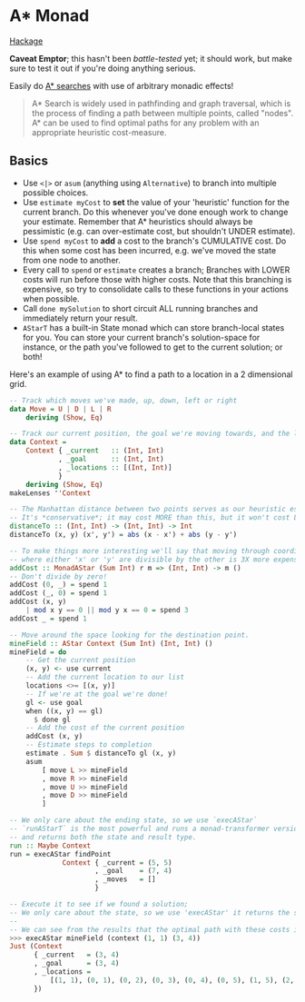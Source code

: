 A\* Monad
=========

[Hackage](http://hackage.haskell.org/package/astar-monad)

**Caveat Emptor**; this hasn't been *battle-tested* yet; it should work, but make sure to test it out if you're doing anything serious.

Easily do [A\* searches](https://en.wikipedia.org/wiki/A*_search_algorithm) with use of arbitrary monadic effects!

> A* Search is widely used in pathfinding and graph traversal, which is the process of finding a path between multiple points, called "nodes".
> A* can be used to find optimal paths for any problem with an appropriate heuristic cost-measure.

## Basics

* Use `<|>` or `asum` (anything using `Alternative`) to branch into multiple possible choices.
* Use `estimate myCost` to **set** the value of your 'heuristic' function for the current branch. Do this whenever you've done enough work to change your estimate.  Remember that A\* heuristics should always be pessimistic (e.g. can over-estimate cost, but shouldn't UNDER estimate). 
* Use `spend myCost` to **add** a cost to the branch's CUMULATIVE cost. Do this when some cost has been incurred, e.g. we've moved the state from one node to another.
* Every call to `spend` or `estimate` creates a branch; Branches with LOWER costs will run before those with higher costs. Note that this branching is expensive, so try to consolidate calls to these functions in your actions when possible.
* Call `done mySolution` to short circuit ALL running branches and immediately return your result.
* `AStarT` has a built-in State monad which can store branch-local states for you. You can store your current branch's solution-space for instance, or the path you've followed to get to the current solution; or both!

Here's an example of using A\* to find a path to a location in a 2 dimensional grid.

```haskell
-- Track which moves we've made, up, down, left or right
data Move = U | D | L | R
    deriving (Show, Eq)

-- Track our current position, the goal we're moving towards, and the locations we've crossed along the way.
data Context =
    Context { _current   :: (Int, Int)
            , _goal      :: (Int, Int)
            , _locations :: [(Int, Int)]
            }
    deriving (Show, Eq)
makeLenses ''Context

-- The Manhattan distance between two points serves as our heuristic estimate.
-- It's *conservative*; it may cost MORE than this, but it won't cost LESS
distanceTo :: (Int, Int) -> (Int, Int) -> Int
distanceTo (x, y) (x', y') = abs (x - x') + abs (y - y')

-- To make things more interesting we'll say that moving through coordinates
-- where either 'x' or 'y' are divisible by the other is 3X more expensive!
addCost :: MonadAStar (Sum Int) r m => (Int, Int) -> m ()
-- Don't divide by zero!
addCost (0, _) = spend 1
addCost (_, 0) = spend 1
addCost (x, y)
    | mod x y == 0 || mod y x == 0 = spend 3
addCost _ = spend 1

-- Move around the space looking for the destination point.
mineField :: AStar Context (Sum Int) (Int, Int) ()
mineField = do
    -- Get the current position
    (x, y) <- use current
    -- Add the current location to our list
    locations <>= [(x, y)]
    -- If we're at the goal we're done!
    gl <- use goal
    when ((x, y) == gl)
      $ done gl
    -- Add the cost of the current position
    addCost (x, y)
    -- Estimate steps to completion
    estimate . Sum $ distanceTo gl (x, y)
    asum
        [ move L >> mineField
        , move R >> mineField
        , move U >> mineField
        , move D >> mineField
        ]

-- We only care about the ending state, so we use `execAStar`
-- `runAStarT` is the most powerful and runs a monad-transformer version
-- and returns both the state and result type.
run :: Maybe Context
run = execAStar findPoint
             Context { _current = (5, 5)
                     , _goal    = (7, 4)
                     , _moves   = []
                     }

-- Execute it to see if we found a solution; 
-- We only care about the state, so we use 'execAStar' it returns the state of the the 'winning' branch.
--
-- We can see from the results that the optimal path with these costs involves a bit of moving around to avoid coordinates which divide each other!
>>> execAStar mineField (context (1, 1) (3, 4))
Just (Context
      { _current   = (3, 4)
      , _goal      = (3, 4)
      , _locations = 
          [(1, 1), (0, 1), (0, 2), (0, 3), (0, 4), (0, 5), (1, 5), (2, 5), (3, 5), (3, 4)]
      })

```
